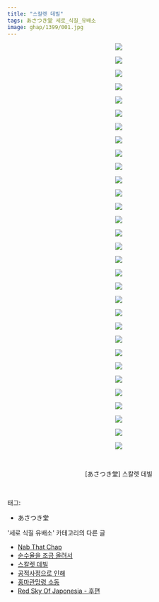 ```yaml
---
title: "스칼렛 데빌"
tags: あさつき堂 세로_식질_유배소
image: ghap/1399/001.jpg
---
```

<div class="article">
<p style="text-align: center; clear: none; float: none;"><img src="{{ site.nasurl }}/ghap/1399/001.jpg"/></p>
<p style="text-align: center; clear: none; float: none;"><img src="{{ site.nasurl }}/ghap/1399/002.jpg"/></p>
<p style="text-align: center; clear: none; float: none;"><img src="{{ site.nasurl }}/ghap/1399/003.jpg"/></p>
<p style="text-align: center; clear: none; float: none;"><img src="{{ site.nasurl }}/ghap/1399/004.jpg"/></p>
<p style="text-align: center; clear: none; float: none;"><img src="{{ site.nasurl }}/ghap/1399/005.jpg"/></p>
<p style="text-align: center; clear: none; float: none;"><img src="{{ site.nasurl }}/ghap/1399/006.jpg"/></p>
<p style="text-align: center; clear: none; float: none;"><img src="{{ site.nasurl }}/ghap/1399/007.jpg"/></p>
<p style="text-align: center; clear: none; float: none;"><img src="{{ site.nasurl }}/ghap/1399/008.jpg"/></p>
<p style="text-align: center; clear: none; float: none;"><img src="{{ site.nasurl }}/ghap/1399/009.jpg"/></p>
<p style="text-align: center; clear: none; float: none;"><img src="{{ site.nasurl }}/ghap/1399/010.jpg"/></p>
<p style="text-align: center; clear: none; float: none;"><img src="{{ site.nasurl }}/ghap/1399/011.jpg"/></p>
<p style="text-align: center; clear: none; float: none;"><img src="{{ site.nasurl }}/ghap/1399/012.jpg"/></p>
<p style="text-align: center; clear: none; float: none;"><img src="{{ site.nasurl }}/ghap/1399/013.jpg"/></p>
<p style="text-align: center; clear: none; float: none;"><img src="{{ site.nasurl }}/ghap/1399/014.jpg"/></p>
<p style="text-align: center; clear: none; float: none;"><img src="{{ site.nasurl }}/ghap/1399/015.jpg"/></p>
<p style="text-align: center; clear: none; float: none;"><img src="{{ site.nasurl }}/ghap/1399/016.jpg"/></p>
<p style="text-align: center; clear: none; float: none;"><img src="{{ site.nasurl }}/ghap/1399/017.jpg"/></p>
<p style="text-align: center; clear: none; float: none;"><img src="{{ site.nasurl }}/ghap/1399/018.jpg"/></p>
<p style="text-align: center; clear: none; float: none;"><img src="{{ site.nasurl }}/ghap/1399/019.jpg"/></p>
<p style="text-align: center; clear: none; float: none;"><img src="{{ site.nasurl }}/ghap/1399/020.jpg"/></p>
<p style="text-align: center; clear: none; float: none;"><img src="{{ site.nasurl }}/ghap/1399/021.jpg"/></p>
<p style="text-align: center; clear: none; float: none;"><img src="{{ site.nasurl }}/ghap/1399/022.jpg"/></p>
<p style="text-align: center; clear: none; float: none;"><img src="{{ site.nasurl }}/ghap/1399/023.jpg"/></p>
<p style="text-align: center; clear: none; float: none;"><img src="{{ site.nasurl }}/ghap/1399/024.jpg"/></p>
<p style="text-align: center; clear: none; float: none;"><img src="{{ site.nasurl }}/ghap/1399/025.jpg"/></p>
<p style="text-align: center; clear: none; float: none;"><img src="{{ site.nasurl }}/ghap/1399/026.jpg"/></p>
<p style="text-align: center; clear: none; float: none;"><img src="{{ site.nasurl }}/ghap/1399/027.jpg"/></p>
<p style="text-align: center; clear: none; float: none;"><img src="{{ site.nasurl }}/ghap/1399/028.jpg"/></p>
<p style="text-align: center; clear: none; float: none;"><img src="{{ site.nasurl }}/ghap/1399/029.jpg"/></p>
<p style="text-align: center; clear: none; float: none;"><img src="{{ site.nasurl }}/ghap/1399/030.jpg"/></p>
<p style="text-align: center; clear: none; float: none;"><img src="{{ site.nasurl }}/ghap/1399/031.jpg"/></p>
<p style="text-align: center; clear: none; float: none;"><br/></p>
<p style="text-align: center; clear: none; float: none;">[あさつき堂] 스칼렛 데빌</p>
<p><br/></p>
</div><div class="tagTrail">
<p>태그: </p>
<ul>
<li>あさつき堂</li>
</ul>
</div><div class="another">
<p>'세로 식질 유배소' 카테고리의 다른 글</p>
<ul>
<li><a href="/2016-08-09-ghap_1439">Nab That Chap</a></li>
<li><a href="/2016-08-08-ghap_1429">순수율을 조금 올려서</a></li>
<li><a href="/2016-08-07-ghap_1399">스칼렛 데빌</a></li>
<li><a href="/2016-08-06-ghap_1381">공적사정으로 인해</a></li>
<li><a href="/2016-08-04-ghap_1344">홍마관망령 소동</a></li>
<li><a href="/2016-08-01-ghap_1293">Red Sky Of Japonesia - 후편</a></li>
</ul>
</div><div class="cb_module cb_fluid">
<div class="cb_wrt cb_profile">
</div><!-- commentList close -->
</div>